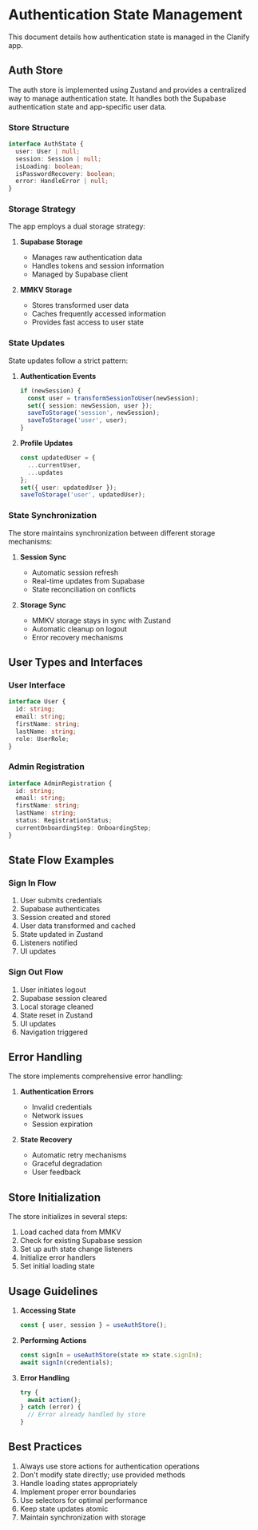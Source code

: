 # Authentication State Management

This document details how authentication state is managed in the Clanify app.

## Auth Store

The auth store is implemented using Zustand and provides a centralized way to manage authentication state. It handles both the Supabase authentication state and app-specific user data.

### Store Structure

```typescript
interface AuthState {
  user: User | null;
  session: Session | null;
  isLoading: boolean;
  isPasswordRecovery: boolean;
  error: HandleError | null;
}
```

### Storage Strategy

The app employs a dual storage strategy:

1. **Supabase Storage**
   - Manages raw authentication data
   - Handles tokens and session information
   - Managed by Supabase client

2. **MMKV Storage**
   - Stores transformed user data
   - Caches frequently accessed information
   - Provides fast access to user state

### State Updates

State updates follow a strict pattern:

1. **Authentication Events**
   ```typescript
   if (newSession) {
     const user = transformSessionToUser(newSession);
     set({ session: newSession, user });
     saveToStorage('session', newSession);
     saveToStorage('user', user);
   }
   ```

2. **Profile Updates**
   ```typescript
   const updatedUser = {
     ...currentUser,
     ...updates
   };
   set({ user: updatedUser });
   saveToStorage('user', updatedUser);
   ```

### State Synchronization

The store maintains synchronization between different storage mechanisms:

1. **Session Sync**
   - Automatic session refresh
   - Real-time updates from Supabase
   - State reconciliation on conflicts

2. **Storage Sync**
   - MMKV storage stays in sync with Zustand
   - Automatic cleanup on logout
   - Error recovery mechanisms

## User Types and Interfaces

### User Interface
```typescript
interface User {
  id: string;
  email: string;
  firstName: string;
  lastName: string;
  role: UserRole;
}
```

### Admin Registration
```typescript
interface AdminRegistration {
  id: string;
  email: string;
  firstName: string;
  lastName: string;
  status: RegistrationStatus;
  currentOnboardingStep: OnboardingStep;
}
```

## State Flow Examples

### Sign In Flow
1. User submits credentials
2. Supabase authenticates
3. Session created and stored
4. User data transformed and cached
5. State updated in Zustand
6. Listeners notified
7. UI updates

### Sign Out Flow
1. User initiates logout
2. Supabase session cleared
3. Local storage cleaned
4. State reset in Zustand
5. UI updates
6. Navigation triggered

## Error Handling

The store implements comprehensive error handling:

1. **Authentication Errors**
   - Invalid credentials
   - Network issues
   - Session expiration

2. **State Recovery**
   - Automatic retry mechanisms
   - Graceful degradation
   - User feedback

## Store Initialization

The store initializes in several steps:

1. Load cached data from MMKV
2. Check for existing Supabase session
3. Set up auth state change listeners
4. Initialize error handlers
5. Set initial loading state

## Usage Guidelines

1. **Accessing State**
   ```typescript
   const { user, session } = useAuthStore();
   ```

2. **Performing Actions**
   ```typescript
   const signIn = useAuthStore(state => state.signIn);
   await signIn(credentials);
   ```

3. **Error Handling**
   ```typescript
   try {
     await action();
   } catch (error) {
     // Error already handled by store
   }
   ```

## Best Practices

1. Always use store actions for authentication operations
2. Don't modify state directly; use provided methods
3. Handle loading states appropriately
4. Implement proper error boundaries
5. Use selectors for optimal performance
6. Keep state updates atomic
7. Maintain synchronization with storage